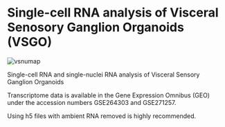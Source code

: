 # Single-cell RNA analysis of Visceral Senosory Ganglion Organoids (VSGO)

![vsnumap](https://github.com/user-attachments/assets/54ed99b8-e286-48ac-b6a0-3e60d722aa8c)

Single-cell RNA and single-nuclei RNA analysis of Visceral Sensory Ganglion Organoids

Transcriptome data is available in the Gene Expression Omnibus (GEO) 
under the accession numbers GSE264303 and GSE271257.

Using h5 files with ambient RNA removed is highly recommended.
